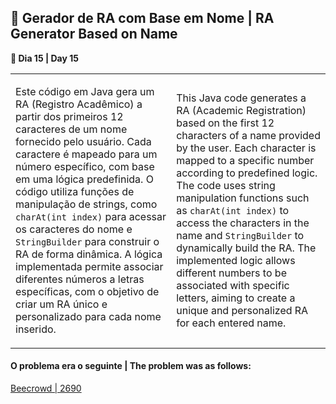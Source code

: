 <h2>🔢 Gerador de RA com Base em Nome | RA Generator Based on Name</h2>

<p><strong>📌 Dia 15 | Day 15</strong></p>
<table>
  <tr>
    <td>
      <p>Este código em Java gera um RA (Registro Acadêmico) a partir dos primeiros 12 caracteres de um nome fornecido pelo usuário. Cada caractere é mapeado para um número específico, com base em uma lógica predefinida. O código utiliza funções de manipulação de strings, como <code>charAt(int index)</code> para acessar os caracteres do nome e <code>StringBuilder</code> para construir o RA de forma dinâmica. A lógica implementada permite associar diferentes números a letras específicas, com o objetivo de criar um RA único e personalizado para cada nome inserido.</p>
    </td>
    <td>
      <p>This Java code generates a RA (Academic Registration) based on the first 12 characters of a name provided by the user. Each character is mapped to a specific number according to predefined logic. The code uses string manipulation functions such as <code>charAt(int index)</code> to access the characters in the name and <code>StringBuilder</code> to dynamically build the RA. The implemented logic allows different numbers to be associated with specific letters, aiming to create a unique and personalized RA for each entered name.</p>
    </td>
  </tr>
</table>

<h4>O problema era o seguinte | The problem was as follows:</h4>
<a href="https://www.beecrowd.com.br/judge/pt/problems/view/2690">Beecrowd | 2690</a>
